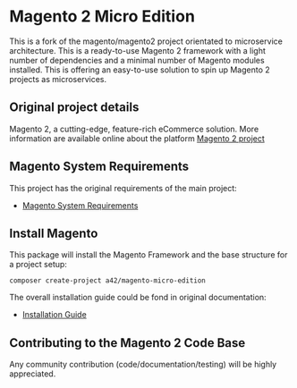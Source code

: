 # Magento 2 Micro Edition

This is a fork of the magento/magento2 project orientated to microservice architecture. This is a ready-to-use Magento 2 framework with a light number of dependencies and a minimal number of Magento modules installed. This is offering an easy-to-use solution to spin up Magento 2 projects as microservices.

## Original project details

Magento 2, a cutting-edge, feature-rich eCommerce solution. More information are available online about the platform [Magento 2 project](https://github.com/magento/magento2)

## Magento System Requirements

This project has the original requirements of the main project: 
* [Magento System Requirements](https://devdocs.magento.com/guides/v2.4/install-gde/system-requirements.html)

## Install Magento

This package will install the Magento Framework and the base structure for a project setup:

```` 
composer create-project a42/magento-micro-edition
````

The overall installation guide could be fond in original documentation:

* [Installation Guide](https://devdocs.magento.com/guides/v2.4/install-gde/bk-install-guide.html)

## Contributing to the Magento 2 Code Base

Any community contribution (code/documentation/testing) will be highly appreciated.